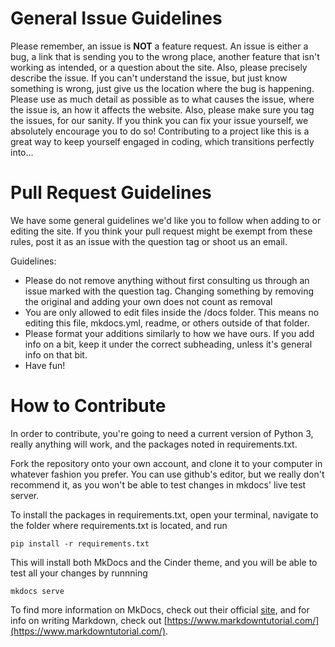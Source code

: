 # General Issue Guidelines

Please remember, an issue is **NOT** a feature request.
An issue is either a bug, a link that is sending you to the wrong place, another feature that isn't working as intended, or a question about the site.
Also, please precisely describe the issue.
If you can't understand the issue, but just know something is wrong, just give us the location where the bug is happening.
Please use as much detail as possible as to what causes the issue, where the issue is, an how it affects the website.
Also, please make sure you tag the issues, for our sanity.
If you think you can fix your issue yourself, we absolutely encourage you to do so!
Contributing to a project like this is a great way to keep yourself engaged in coding, which transitions perfectly into...

# Pull Request Guidelines

We have some general guidelines we'd like you to follow when adding to or editing the site.
If you think your pull request might be exempt from these rules, post it as an issue with the question tag or shoot us an email.

Guidelines:

* Please do not remove anything without first consulting us through an issue marked with the question tag. Changing something by removing the original and adding your own does not count as removal
* You are only allowed to edit files inside the /docs folder. This means no editing this file, mkdocs.yml, readme, or others outside of that folder.
* Please format your additions similarly to how we have ours. If you add info on a bit, keep it under the correct subheading, unless it's general info on that bit.
* Have fun!

# How to Contribute

In order to contribute, you're going to need a current version of Python 3, really anything will work, and the packages noted in requirements.txt.

Fork the repository onto your own account, and clone it to your computer in whatever fashion you prefer.
You can use github's editor, but we really don't recommend it, as you won't be able to test changes in mkdocs' live test server.

To install the packages in requirements.txt, open your terminal, navigate to the folder where requirements.txt is located, and run

`pip install -r requirements.txt` 

This will install both MkDocs and the Cinder theme, and you will be able to test all your changes by runnning

`mkdocs serve`

To find more information on MkDocs, check out their official [site](https://www.mkdocs.org/), and for info on writing Markdown, check out [https://www.markdowntutorial.com/](https://www.markdowntutorial.com/).
